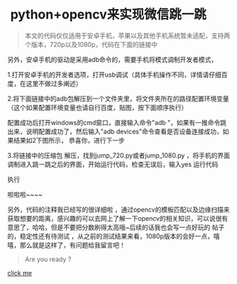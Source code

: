 #  python+opencv来实现微信跳一跳



> 本文的代码仅仅适用于安卓手机，苹果以及其他手机系统暂未适配，支持两个版本，720p以及1080p，代码在下面的链接中

另外，安卓手机的驱动是采用adb命令的，需要手机将模式调制开发者模式，

1.打开安卓手机的开发者选项，打开usb调试（具体手机操作不同，详情请仔细百度，在这里不做过多阐述）

2.将下面链接中的adb包解压到一个文件夹里，将文件夹所在的路径配置环境变量（这个如果配置环境变量也请自行百度，贴图，按下面顺序执行）

配置成功后打开windows的cmd窗口，直接输入命令"adb "，如果有一推命令跳出来，说明配置成功了，然后输入"adb devices"命令查看是否设备连接成功，如果结果如2下图所示， 恭喜你，进行下一步

3.将链接中的压缩包 解压，找到jump_720.py或者jump_1080.py ，将手机的界面调制进入跳一跳之后的界面，开始运行代码，检查无误后，输入yes 运行代码

执行

啦啦啦~~~~

另外，代码的注释我已经写的很详细啦 ，通过opencv的模板匹配以及边缘扫描来获取想要的距离，感兴趣的可以去网上了解一下opencv的相关知识，可以说很有意思了，哈哈，但是不要把分数刷得太高哦~后续的话我也会写一点好玩的 帖子的，稳定性还有待测试 ，从之前的测试结果来看，1080p版本的会好一点，嘻嘻，那么就是这样了，有问题给我留言吧！

> Are you ready ?

  [click me](http://http://39.106.71.194/index.php/2018/02/05/python-%e5%ae%9e%e7%8e%b0%e5%be%ae%e4%bf%a1jump-and-jump%ef%bc%88%e8%b7%b3%e4%b8%80%e8%b7%b3%ef%bc%89%e5%86%85%e5%ae%b9%e8%af%a6%e7%bb%86/)

